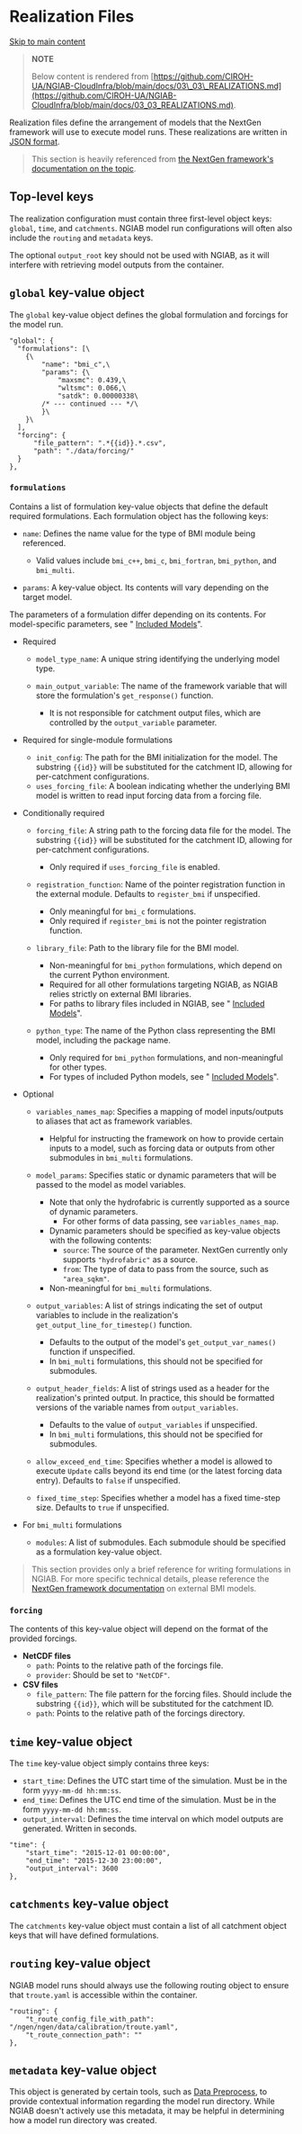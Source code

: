 # Realization Files

[Skip to main content](https://docs.ciroh.org/docs/products/ngiab/distributions/ngiab-docker/specifications/realizations/#__docusaurus_skipToContent_fallback)

> **NOTE**
>
>  Below content is rendered from [https://github.com/CIROH-UA/NGIAB-CloudInfra/blob/main/docs/03\_03\_REALIZATIONS.md](https://github.com/CIROH-UA/NGIAB-CloudInfra/blob/main/docs/03_03_REALIZATIONS.md).

Realization files define the arrangement of models that the NextGen framework will use to execute model runs.
These realizations are written in [JSON format](https://www.json.org/json-en.html).

> This section is heavily referenced from [the NextGen framework's documentation on the topic](https://noaa-owp.github.io/ngen/md_doc_2_r_e_a_l_i_z_a_t_i_o_n___c_o_n_f_i_g_u_r_a_t_i_o_n.html).

## Top-level keys

The realization configuration must contain three first-level object keys: `global`, `time`, and `catchments`.
NGIAB model run configurations will often also include the `routing` and `metadata` keys.

The optional `output_root` key should not be used with NGIAB, as it will interfere with retrieving model outputs from the container.

## `global` key-value object

The `global` key-value object defines the global formulation and forcings for the model run.

```
"global": {
  "formulations": [\
    {\
        "name": "bmi_c",\
        "params": {\
            "maxsmc": 0.439,\
            "wltsmc": 0.066,\
            "satdk": 0.00000338\
        /* --- continued --- */\
        }\
    }\
  ],
  "forcing": {
      "file_pattern": ".*{{id}}.*.csv",
      "path": "./data/forcing/"
  }
},
```

### `formulations`

Contains a list of formulation key-value objects that define the default required formulations. Each formulation object has the following keys:

- `name`: Defines the name value for the type of BMI module being referenced.

  - Valid values include `bmi_c++`, `bmi_c`, `bmi_fortran`, `bmi_python`, and `bmi_multi`.
- `params`: A key-value object. Its contents will vary depending on the target model.

The parameters of a formulation differ depending on its contents. For model-specific parameters, see " [Included Models](https://github.com/CIROH-UA/NGIAB-CloudInfra/blob/main/docs/03_04_MODELS.md)".

- Required
  - `model_type_name`: A unique string identifying the underlying model type.
  - `main_output_variable`: The name of the framework variable that will store the formulation's `get_response()` function.

    - It is not responsible for catchment output files, which are controlled by the `output_variable` parameter.
- Required for single-module formulations
  - `init_config`: The path for the BMI initialization for the model. The substring `{{id}}` will be substituted for the catchment ID, allowing for per-catchment configurations.
  - `uses_forcing_file`: A boolean indicating whether the underlying BMI model is written to read input forcing data from a forcing file.
- Conditionally required
  - `forcing_file`: A string path to the forcing data file for the model. The substring `{{id}}` will be substituted for the catchment ID, allowing for per-catchment configurations.

    - Only required if `uses_forcing_file` is enabled.
  - `registration_function`: Name of the pointer registration function in the external module. Defaults to `register_bmi` if unspecified.

    - Only meaningful for `bmi_c` formulations.
    - Only required if `register_bmi` is not the pointer registration function.
  - `library_file`: Path to the library file for the BMI model.

    - Non-meaningful for `bmi_python` formulations, which depend on the current Python environment.
    - Required for all other formulations targeting NGIAB, as NGIAB relies strictly on external BMI libraries.
    - For paths to library files included in NGIAB, see " [Included Models](https://github.com/CIROH-UA/NGIAB-CloudInfra/blob/main/docs/03_04_MODELS.md)".
  - `python_type`: The name of the Python class representing the BMI model, including the package name.

    - Only required for `bmi_python` formulations, and non-meaningful for other types.
    - For types of included Python models, see " [Included Models](https://github.com/CIROH-UA/NGIAB-CloudInfra/blob/main/docs/03_04_MODELS.md)".
- Optional
  - `variables_names_map`: Specifies a mapping of model inputs/outputs to aliases that act as framework variables.

    - Helpful for instructing the framework on how to provide certain inputs to a model, such as forcing data or outputs from other submodules in `bmi_multi` formulations.
  - `model_params`: Specifies static or dynamic parameters that will be passed to the model as model variables.

    - Note that only the hydrofabric is currently supported as a source of dynamic parameters.
      - For other forms of data passing, see `variables_names_map`.
    - Dynamic parameters should be specified as key-value objects with the following contents:
      - `source`: The source of the parameter. NextGen currently only supports `"hydrofabric"` as a source.
      - `from`: The type of data to pass from the source, such as `"area_sqkm"`.
    - Non-meaningful for `bmi_multi` formulations.
  - `output_variables`: A list of strings indicating the set of output variables to include in the realization's `get_output_line_for_timestep()` function.

    - Defaults to the output of the model's `get_output_var_names()` function if unspecified.
    - In `bmi_multi` formulations, this should not be specified for submodules.
  - `output_header_fields`: A list of strings used as a header for the realization's printed output. In practice, this should be formatted versions of the variable names from `output_variables`.

    - Defaults to the value of `output_variables` if unspecified.
    - In `bmi_multi` formulations, this should not be specified for submodules.
  - `allow_exceed_end_time`: Specifies whether a model is allowed to execute `Update` calls beyond its end time (or the latest forcing data entry). Defaults to `false` if unspecified.
  - `fixed_time_step`: Specifies whether a model has a fixed time-step size. Defaults to `true` if unspecified.
- For `bmi_multi` formulations

  - `modules`: A list of submodules. Each submodule should be specified as a formulation key-value object.

> This section provides only a brief reference for writing formulations in NGIAB. For more specific technical details, please reference the [NextGen framework documentation](https://noaa-owp.github.io/ngen/md_doc_2_b_m_i___m_o_d_e_l_s.html) on external BMI models.

### `forcing`

The contents of this key-value object will depend on the format of the provided forcings.

- **NetCDF files**
  - `path`: Points to the relative path of the forcings file.
  - `provider`: Should be set to `"NetCDF"`.
- **CSV files**
  - `file_pattern`: The file pattern for the forcing files. Should include the substring `{{id}}`, which will be substituted for the catchment ID.
  - `path`: Points to the relative path of the forcings directory.

## `time` key-value object

The `time` key-value object simply contains three keys:

- `start_time`: Defines the UTC start time of the simulation. Must be in the form `yyyy-mm-dd hh:mm:ss`.
- `end_time`: Defines the UTC end time of the simulation. Must be in the form `yyyy-mm-dd hh:mm:ss`.
- `output_interval`: Defines the time interval on which model outputs are generated. Written in seconds.

```
"time": {
    "start_time": "2015-12-01 00:00:00",
    "end_time": "2015-12-30 23:00:00",
    "output_interval": 3600
},
```

## `catchments` key-value object

The `catchments` key-value object must contain a list of all catchment object keys that will have defined formulations.

## `routing` key-value object

NGIAB model runs should always use the following routing object to ensure that `troute.yaml` is accessible within the container.

```
"routing": {
    "t_route_config_file_with_path": "/ngen/ngen/data/calibration/troute.yaml",
    "t_route_connection_path": ""
},
```

## `metadata` key-value object

This object is generated by certain tools, such as [Data Preprocess](https://github.com/CIROH-UA/ngiab_data_preprocess), to provide contextual information regarding the model run directory.
While NGIAB doesn't actively use this metadata, it may be helpful in determining how a model run directory was created.